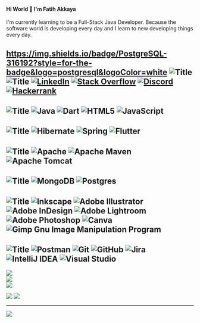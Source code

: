 #### Hi World 👋 I'm Fatih Akkaya


I'm currently learning to be a Full-Stack Java Developer. Because the software world is developing every day and I learn to new developing things every day.

https://img.shields.io/badge/PostgreSQL-316192?style=for-the-badge&logo=postgresql&logoColor=white
![Title](https://img.shields.io/badge/PostgreSQL-316192?style=for-the-badge&logo=postgresql&logoColor=white)
![Title](https://img.shields.io/badge/SOCIALS:-%23121011.svg?style=for-the-badge)
[![LinkedIn](https://img.shields.io/badge/LinkedIn-%ç.svg?style=for-the-badge&logo=linkedin&logoColor=orange)](https://linkedin.com/in/fatihakkaya) 
[![Stack Overflow](https://img.shields.io/badge/-Stackoverflow-%23121011?style=for-the-badge&logo=stack-overflow&logoColor=orange)](https://stackoverflow.com/users/21657253) 
[![Discord](https://img.shields.io/badge/Discord-%23121011.svg?style=for-the-badge&logo=discord&logoColor=orange)](https://discord.com/channels/fatihakkaya#9789) 
[![Hackerrank](https://img.shields.io/badge/Hackerrank-%23121011.svg?style=for-the-badge&logo=hackerrank&logoColor=orange)](https://www.hackerrank.com/akkaya064?hr_r=1) 
---

![Title](https://img.shields.io/badge/LANGUAGES:-%23121011.svg?style=for-the-badge)
![Java](https://img.shields.io/badge/java-%23121011.svg?style=for-the-badge&logo=java&logoColor=orange) 
![Dart](https://img.shields.io/badge/dart-%23121011.svg?style=for-the-badge&logo=dart&logoColor=orange) 
![HTML5](https://img.shields.io/badge/html5-%23121011.svg?style=for-the-badge&logo=html5&logoColor=orange) 
![JavaScript](https://img.shields.io/badge/javascript-%23121011.svg?style=for-the-badge&logo=javascript&logoColor=orange)
---

![Title](https://img.shields.io/badge/FRAMEWORKS_PLATFORMS_LIBRARIES:-%23121011.svg?style=for-the-badge) 
![Hibernate](https://img.shields.io/badge/Hibernate-%23121011?style=for-the-badge&logo=Hibernate&logoColor=orange) 
![Spring](https://img.shields.io/badge/spring-%23121011.svg?style=for-the-badge&logo=spring&logoColor=orange) 
![Flutter](https://img.shields.io/badge/Flutter-%800000.svg?style=for-the-badge&logo=Flutter&logoColor=orange)
---

![Title](https://img.shields.io/badge/SERVERS:-%23121011.svg?style=for-the-badge)
![Apache](https://img.shields.io/badge/apache-%23121011.svg?style=for-the-badge&logo=apache&logoColor=orange) 
![Apache Maven](https://img.shields.io/badge/Apache%20Maven-%23121011?style=for-the-badge&logo=Apache%20Maven&logoColor=orange) 
![Apache Tomcat](https://img.shields.io/badge/apache%20tomcat-%23121011.svg?style=for-the-badge&logo=apache-tomcat&logoColor=orange) 
---

![Title](https://img.shields.io/badge/DATABASES:-%23121011.svg?style=for-the-badge) 
![MongoDB](https://img.shields.io/badge/MongoDB-%23121011.svg?style=for-the-badge&logo=mongodb&logoColor=orange) 
![Postgres](https://img.shields.io/badge/postgres-%23121011.svg?style=for-the-badge&logo=postgresql&logoColor=orange)
---

![Title](https://img.shields.io/badge/DESIGN:-%23121011.svg?style=for-the-badge)
![Inkscape](https://img.shields.io/badge/Inkscape-%23121011?style=for-the-badge&logo=inkscape&logoColor=orange)
![Adobe Illustrator](https://img.shields.io/badge/adobeillustrator-%23121011.svg?style=for-the-badge&logo=adobeillustrator&logoColor=orange) 
![Adobe InDesign](https://img.shields.io/badge/Adobe%20InDesign-%23121011?style=for-the-badge&logo=adobeindesign&logoColor=orange) 
![Adobe Lightroom](https://img.shields.io/badge/Adobe%20Lightroom-%23121011.svg?style=for-the-badge&logo=Adobe%20Lightroom&logoColor=orange) 
![Adobe Photoshop](https://img.shields.io/badge/adobephotoshop-%23121011.svg?style=for-the-badge&logo=adobephotoshop&logoColor=orange) 
![Canva](https://img.shields.io/badge/Canva-%23121011.svg?style=for-the-badge&logo=Canva&logoColor=orange) 
![Gimp Gnu Image Manipulation Program](https://img.shields.io/badge/Gimp-%23121011?style=for-the-badge&logo=gimp&logoColor=orange) 
---

![Title](https://img.shields.io/badge/OTHER:-%23121011.svg?style=for-the-badge)
![Postman](https://img.shields.io/badge/Postman-%23121011.svg?style=for-the-badge&logo=postman&logoColor=orange) 
![Git](https://img.shields.io/badge/git-%23121011.svg?style=for-the-badge&logo=git&logoColor=orange) 
![GitHub](https://img.shields.io/badge/github-%23121011.svg?style=for-the-badge&logo=github&logoColor=orange) 
![Jira](https://img.shields.io/badge/jira-%23121011.svg?style=for-the-badge&logo=jira&logoColor=orange) 
![IntelliJ IDEA](https://img.shields.io/badge/IntelliJIDEA-%23121011.svg?style=for-the-badge&logo=intellij-idea&logoColor=orange) 
![Visual Studio](https://img.shields.io/badge/Visual%20Studio-%23121011.svg?style=for-the-badge&logo=visual-studio&logoColor=orange) 
---

![](https://github-readme-stats.vercel.app/api?username=akkaya64&theme=slateorange&hide_border=true&include_all_commits=false&count_private=false)<br/>
![](https://github-readme-streak-stats.herokuapp.com/?user=akkaya64&theme=slateorange&hide_border=true)<br/>
![](https://github-readme-stats.vercel.app/api/top-langs/?username=akkaya64&theme=slateorange&hide_border=true&include_all_commits=false&count_private=false&layout=compact)


![](https://quotes-github-readme.vercel.app/api?type=horizontal&theme=merko)
![](https://github-profile-trophy.vercel.app/?username=akkaya64&theme=gruvbox&no-frame=true&no-bg=true&margin-w=4)

---
[![](https://visitcount.itsvg.in/api?id=akkaya64&icon=0&color=0)](https://visitcount.itsvg.in)




<!-- Proudly created with GPRM ( https://gprm.itsvg.in ) 
 
# 💫 About Me:
## 🌐 Socials:
# 💻 Tech Stack:
# 📊 GitHub Stats:
### ✍️ Random Dev Quote
-->
